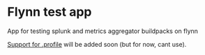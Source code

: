 # Flynn test app

App for testing splunk and metrics aggregator buildpacks on flynn

[Support for .profile](https://github.com/flynn/flynn/pull/3546) will be added soon (but for now, cant use).
